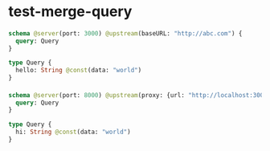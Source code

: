 # test-merge-query

####
```graphql @server
schema @server(port: 3000) @upstream(baseURL: "http://abc.com") {
  query: Query
}

type Query {
  hello: String @const(data: "world")
}
```

####
```graphql @server
schema @server(port: 8000) @upstream(proxy: {url: "http://localhost:3000"}) {
  query: Query
}

type Query {
  hi: String @const(data: "world")
}
```
